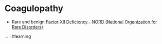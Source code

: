 # Coagulopathy

* Rare and benign [Factor XII Deficiency - NORD (National Organization for Rare Disorders)](https://rarediseases.org/rare-diseases/factor-xii-deficiency/)

.
.
.
#learning